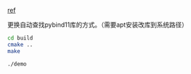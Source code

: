 
[ref](https://pybind11.readthedocs.io/en/stable/advanced/embedding.html)

更换自动查找pybind11库的方式。（需要apt安装改库到系统路径）

```sh
cd build
cmake ..
make

./demo
```